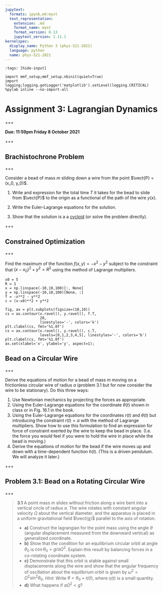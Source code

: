 ```yaml
---
jupytext:
  formats: ipynb,md:myst
  text_representation:
    extension: .md
    format_name: myst
    format_version: 0.13
    jupytext_version: 1.11.1
kernelspec:
  display_name: Python 3 (phys-521-2021)
  language: python
  name: phys-521-2021
---
```


```{code-cell} ipython3
:tags: [hide-input]

import mmf_setup;mmf_setup.nbinit(quiet=True)
import logging;logging.getLogger('matplotlib').setLevel(logging.CRITICAL)
%pylab inline --no-import-all
```

# Assignment 3: Lagrangian Dynamics

+++

**Due: 11:59pm Friday 8 October 2021**

+++

## Brachistochrone Problem

+++

Consider a bead of mass $m$ sliding down a wire from the point $\vect{P} = (x_0, y_0)$.

1. Write and expression for the total time $T$ it takes for the bead to slide from
   $\vect{P}$ to the origin as a functional of the path of the wire $y(x)$.

2. Write the Euler-Lagrange equations for the solution.

3. Show that the solution is a a [cycloid](https://en.wikipedia.org/wiki/Cycloid) (or
   solve the problem directly).

+++

## Constrained Optimization

+++

Find the maximum of the function $f(x,y) = -x^2-y^2$ subject to the constraint that
$(x-x_0)^2 + y^2 = R^2$ using the method of Lagrange multipliers.

```{code-cell} ipython3
x0 = 5
R = 1
x = np.linspace(-10,10,100)[:, None]
y = np.linspace(-10,10,100)[None, :]
f = -x**2 - y**2
c = (x-x0)**2 + y**2

fig, ax = plt.subplots(figsize=(10,10))
cs = ax.contour(x.ravel(), y.ravel(), f.T, 
                20,
                linestyles='-', colors='k')
plt.clabel(cs, fmt='%1.0f')
cs = ax.contour(x.ravel(), y.ravel(), c.T, 
                levels=[0,1,2,3,4,5], linestyles='-', colors='b')
plt.clabel(cs, fmt='%1.0f')
ax.set(xlabel='x', ylabel='y', aspect=1);
```

## Bead on a Circular Wire

+++

Derive the equations of motion for a bead of mass $m$ moving on a frictionless circular wire of radius $a$ (problem 3.1 but for now consider the wire to be stationary).  Do this three ways:

1. Use Newtonian mechanics by projecting the forces as appropriate.
2. Using the Euler-Lagrange equations for the coordinate $\theta(t)$ shown in class or in Fig. 16.1 in the book.
3. Using the Euler-Lagrange equations for the coordinates $r(t)$ and $\theta(t)$ but introducing the constraint $r(t) = a$ with the method of Lagrange multipliers.  Show how to use this formulation to find an expression for force of constraint exerted by the wire to keep the bead in place.  (I.e. the force you would feel if you were to hold the wire in place while the bead is moving.)
4. Derive the equations of motion for the bead if the wire moves up and down with a time-dependent function $h(t)$.  (This is a driven pendulum.  We will analyze it later.)

+++

## Problem 3.1: Bead on a Rotating Circular Wire

+++

> **3.1** A point mass $m$ slides without friction along a wire bent into a vertical circle of radius $a$.
> The wire rotates with constant angular velocity $\Omega$ about the vertical diameter, and the apparatus is placed in a uniform gravitational field $\vect{g}$ parallel to the axis of rotation.
> * **a)** Construct the lagrangian for the point mass using the angle $\theta$ (angular displacement measured from the downward vertical) as generalized coordinate.
> * **b)** Show that the condition for an equilibrium circular orbit at angle $\theta_0$ is $\cos\theta_0 = g/a\Omega^2$. Explain this result by balancing forces in a co-rotating coordinate system.
> * **c)** Demonstrate that this orbit is stable against small displacements along the wire and show that the angular frequency of oscillation about the equilibrium orbit is given by $\omega^2 = \Omega^2\sin^2\theta_0$. *Hint:* Write $\theta = \theta_0 +\eta(t)$, where $\eta(t)$ is a small quantity.
>* **d)** What happens if $a\Omega^2 < g$?
